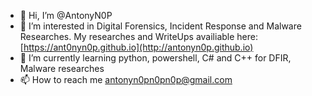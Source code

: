 - 👋 Hi, I’m @AntonyN0P
- 👀 I’m interested in Digital Forensics, Incident Response and Malware Researches. My researches and WriteUps availiable here: [https://ant0nyn0p.github.io](http://antonyn0p.github.io)
- 🌱 I’m currently learning python, powershell, C# and C++ for DFIR, Malware researches
- 📫 How to reach me antonyn0pn0pn0p@gmail.com
<!---
AntonyN0P/AntonyN0P is a ✨ special ✨ repository because its `README.md` (this file) appears on your GitHub profile.
You can click the Preview link to take a look at your changes.
--->
